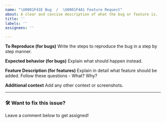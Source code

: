 ```yaml
---
name: "\U0001F41E Bug  /  \U0001F4A1 Feature Request"
about: A clear and concise description of what the bug or feature is.
title: ''
labels: ''
assignees: ''

---
```


**To Reproduce (for bugs)**
Write the steps to reproduce the bug in a step by step manner.

**Expected behavior (for bugs)**
Explain what should happen instead.

**Feature Description (for features)**
Explain in detail what feature should be added. Follow these questions - What? Why?

**Additional context**
Add any other context or screenshots.

---

### 🛠️ Want to fix this issue?
Leave a comment below to get assigned!
